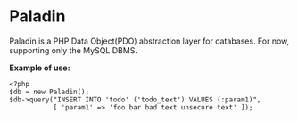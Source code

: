 Paladin
=======

Paladin is a PHP Data Object(PDO) abstraction layer for databases. For now, supporting only the MySQL DBMS.

**Example of use:**
```
<?php
$db = new Paladin();
$db->query("INSERT INTO 'todo' ('todo_text') VALUES (:param1)", 
		   [ 'param1' => 'foo bar bad text unsecure text' ]);
```

